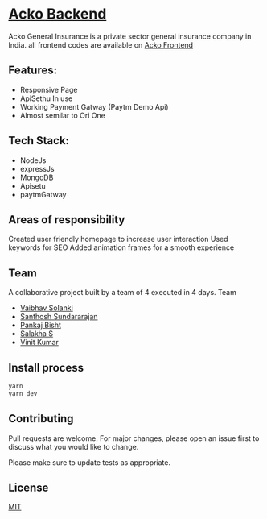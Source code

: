 # [Acko Backend](https://acko-three.vercel.app/)

Acko General Insurance is a private sector general insurance company in India. all frontend codes are available on [Acko Frontend](https://github.com/pankajbisht03/Acko-Frontend/)

## Features:

- Responsive Page
- ApiSethu In use
- Working Payment Gatway (Paytm Demo Api)
- Almost semilar to Ori One

## Tech Stack:

- NodeJs
- expressJs
- MongoDB
- Apisetu
- paytmGatway

## Areas of responsibility

Created user friendly homepage to
increase user interaction
Used keywords for SEO
Added animation frames for a smooth
experience

## Team

A collaborative project built by a team of 4
executed in 4 days.
Team

- [Vaibhav Solanki](https://github.com/Vaibhav-Solanki)
- [Santhosh Sundararajan](https://github.com/Santhosh-user)
- [Pankaj Bisht](https://github.com/pankajbisht03)
- [Salakha S](https://github.com/salakhas)
- [Vinit Kumar](https://github.com/vinitkr567)

## Install process

```bash
yarn
yarn dev
```

## Contributing

Pull requests are welcome. For major changes, please open an issue first to discuss what you would like to change.

Please make sure to update tests as appropriate.

## License

[MIT](https://github.com/Vaibhav-Solanki/ackoBackend/blob/main/LICENSE)
